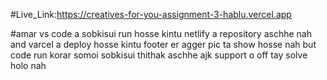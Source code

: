 #Live_Link:https://creatives-for-you-assignment-3-hablu.vercel.app

#amar vs code a sobkisui run hosse kintu netlify a repository aschhe nah and varcel a deploy hosse kintu footer er agger pic ta show hosse nah but code run korar somoi sobkisui thithak aschhe  ajk support o off tay solve holo nah
